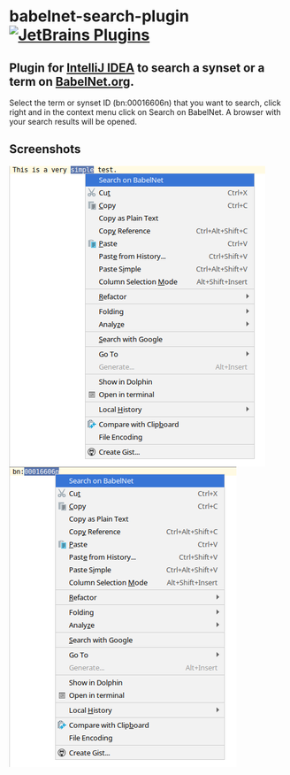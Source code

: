 # babelnet-search-plugin [![JetBrains Plugins](https://img.shields.io/jetbrains/plugin/v/15899-babelnet-searcher.svg)](https://plugins.jetbrains.com/plugin/15899-babelnet-searcher)


## Plugin for [IntelliJ IDEA](https://plugins.jetbrains.com/plugin/15899-babelnet-searcher) to search a synset or a term on [BabelNet.org](https://babelnet.org/).

Select the term or synset ID (bn:00016606n) that you want to search, click right and in the context menu click on Search on BabelNet. A browser with your search results will be opened.

## Screenshots

<p float="left">
<img src="media/plugin_example.png" align="left"/><img src="media/plugin_example_synset.png" align="left"/>
</p>

